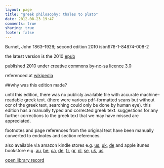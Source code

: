 ```yaml
---
layout: page
title: "greek philosophy: thales to plato"
date: 2012-08-23 19:47
comments: true
sharing: true
footer: false
---
```


Burnet, John 1863–1928; second edition 2010 isbn978-1-84874-008-2

the latest version is the 2010 [epub][]

published 2010 under [creative commons by-nc-sa licence 3.0][]

referenced at [wikipedia][]

##why was this edition made?

until this edition, there was no publicly available file with accurate machine–readable greek text. (there were various pdf–formatted scans but without ocr of the greek text, searching could only be done by human eye). this edition has a manually typed and corrected greek text. suggestions for any further corrections to the greek text that we may have missed are appreciated.

footnotes and page references from the original text have been manually converted to endnotes and section references.

also available via amazon kindle stores e.g. [us][amazon us], [uk][amazon uk], [de][amazon de]
and apple itunes bookstore e.g. [au][], [be][], [ca][], [de][itunes de], [fr], [gr][], [nl][], [se][], [uk][itunes uk], [us][itunes us]

[open library record][]

[epub]: http://dl.dropbox.com/u/2891399/press/burnet/greekphilosophy/greekphilosophy.epub
[creative commons by-nc-sa licence 3.0]: http://creativecommons.org/licenses/by-nc-sa/3.0/
[wikipedia]: http://en.wikipedia.org/wiki/John_Burnet_%28classicist%29
[amazon us]: http://www.amazon.com/Greek-Philosophy-Thales-Plato-ebook/dp/B004RW05FW
[amazon uk]: http://www.amazon.co.uk/Greek-Philosophy-Thales-Plato/dp/B004RW05FW
[amazon de]: http://www.amazon.de/dp/B004RW05FW
[au]: http://itunes.apple.com/au/book/greek-philosophy-thales-to/id494441772?mt=11&uo=4&at=1l3vkWw
[be]: http://itunes.apple.com/be/book/greek-philosophy-thales-to/id494441772?mt=11&uo=4&at=1l3vkWw
[ca]: http://itunes.apple.com/ca/book/greek-philosophy-thales-to/id494441772?mt=11&uo=4&at=1l3vkWw
[itunes de]: http://itunes.apple.com/de/book/greek-philosophy-thales-to/id494441772?mt=11&uo=4&at=1l3vkWw
[fr]: http://itunes.apple.com/fr/book/greek-philosophy-thales-to/id494441772?mt=11&uo=4&at=1l3vkWw
[gr]: http://itunes.apple.com/gr/book/greek-philosophy-thales-to/id494441772?mt=11&uo=4&at=1l3vkWw
[nl]: http://itunes.apple.com/nl/book/greek-philosophy-thales-to/id494441772?mt=11&uo=4&at=1l3vkWw
[se]: http://itunes.apple.com/se/book/greek-philosophy-thales-to/id494441772?mt=11&uo=4&at=1l3vkWw
[itunes uk]: http://itunes.apple.com/gb/book/greek-philosophy-thales-to/id494441772?mt=11&uo=4&at=1l3vkWw
[itunes us]: https://itunes.apple.com/us/book/greek-philosophy-thales-to/id494441772?mt=11&uo=4&at=1l3vkWw
[open library record]: http://openlibrary.org/books/OL24620074M/Greek_philosophy